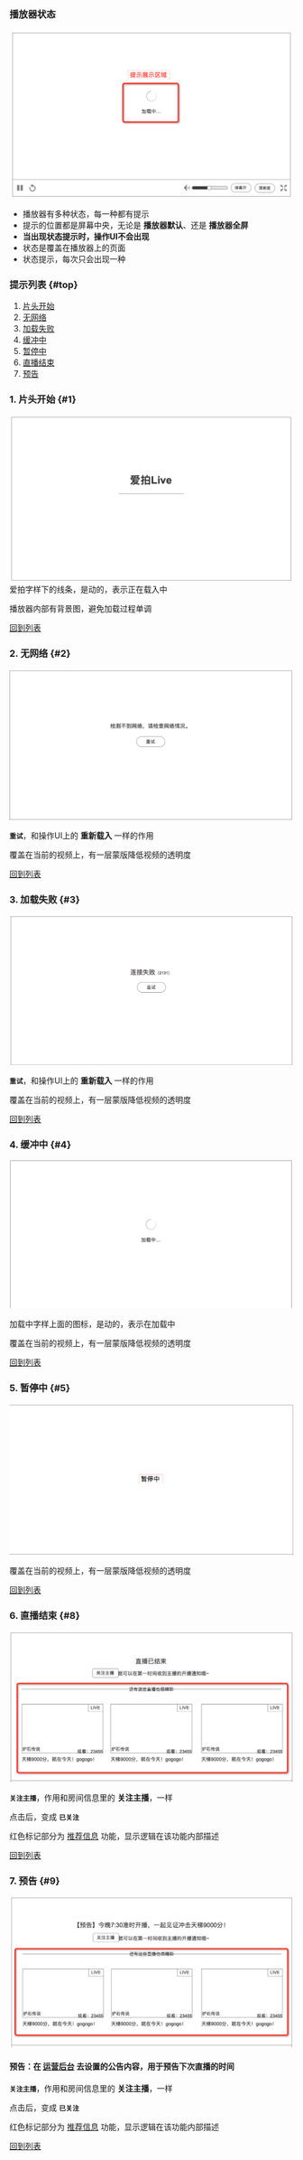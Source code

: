 ### 播放器状态
![提示](img/prompt.png)

* 播放器有多种状态，每一种都有提示
* 提示的位置都是屏幕中央，无论是 **播放器默认**、还是 **播放器全屏**
* **当出现状态提示时，操作UI不会出现**
* 状态是覆盖在播放器上的页面
* 状态提示，每次只会出现一种

### 提示列表 {#top}
1. [片头开始](#1)
2. [无网络](#2)
3. [加载失败](#3)
4. [缓冲中](#4)
5. [暂停中](#5)
6. [直播结束](#8)
7. [预告](#9)


### 1. 片头开始 {#1}
![](img/s1.png)
爱拍字样下的线条，是动的，表示正在载入中

播放器内部有背景图，避免加载过程单调

[回到列表](#top)


### 2. 无网络 {#2}
![](img/s2.png)

**`重试`**，和操作UI上的 **重新载入** 一样的作用

覆盖在当前的视频上，有一层蒙版降低视频的透明度

[回到列表](#top)


### 3. 加载失败 {#3}
![](img/s3.png)

**`重试`**，和操作UI上的 **重新载入** 一样的作用

覆盖在当前的视频上，有一层蒙版降低视频的透明度

[回到列表](#top)


### 4. 缓冲中 {#4}
![](img/s4.png)

加载中字样上面的图标，是动的，表示在加载中

覆盖在当前的视频上，有一层蒙版降低视频的透明度

[回到列表](#top)


### 5. 暂停中 {#5}
![](img/s5.png)

覆盖在当前的视频上，有一层蒙版降低视频的透明度

[回到列表](#top)


### 6. 直播结束 {#8}
![](img/s8.png)

**`关注主播`**，作用和房间信息里的 **关注主播**，一样

点击后，变成 **`已关注`**

红色标记部分为 [推荐信息](recommend.md) 功能，显示逻辑在该功能内部描述

[回到列表](#top)


### 7. 预告 {#9}
![](img/s9.png)

#### 预告：在 [运营后台]() 去设置的公告内容，用于预告下次直播的时间

**`关注主播`**，作用和房间信息里的 **关注主播**，一样

点击后，变成 **`已关注`**

红色标记部分为 [推荐信息](recommend.md) 功能，显示逻辑在该功能内部描述

[回到列表](#top)
